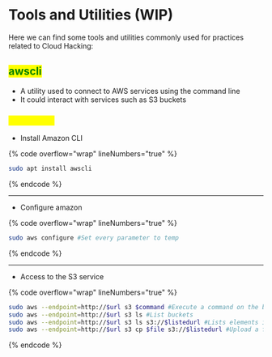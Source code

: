 # Tools and Utilities (WIP)

Here we can find some tools and utilities commonly used for practices related to Cloud Hacking:

## <mark style="color:green;">awscli</mark>

* A utility used to connect to AWS services using the command line
* It could interact with services such as S3 buckets

### <mark style="color:yellow;">Commands</mark>

* Install Amazon CLI

{% code overflow="wrap" lineNumbers="true" %}
```bash
sudo apt install awscli
```
{% endcode %}

***

* Configure amazon

{% code overflow="wrap" lineNumbers="true" %}
```bash
sudo aws configure #Set every parameter to temp
```
{% endcode %}

***

* Access to the S3 service

{% code overflow="wrap" lineNumbers="true" %}
```bash
sudo aws --endpoint=http://$url s3 $command #Execute a command on the bucket
sudo aws --endpoint=http://$url s3 ls #List buckets
sudo aws --endpoint=http://$url s3 ls s3://$listedurl #Lists elements in the bucket
sudo aws --endpoint=http://$url s3 cp $file s3://$listedurl #Upload a file to a bucket
```
{% endcode %}

